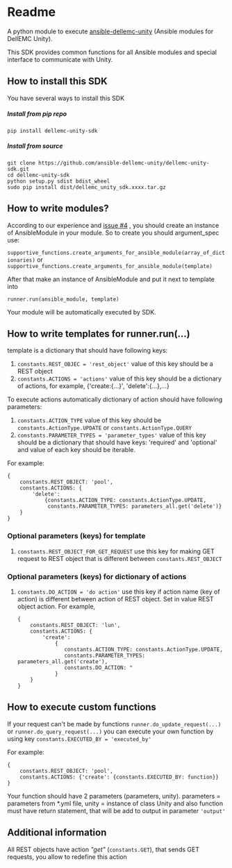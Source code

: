 # Readme

A python module to execute [ansible-dellemc-unity](https://github.com/ansible-dellemc-unity/ansible-dellemc-unity) (Ansible modules for DellEMC Unity).

This SDK provides common functions for all Ansible modules and special interface to communicate with Unity.

## How to install this SDK

You have several ways to install this SDK

##### Install from pip repo
``pip install dellemc-unity-sdk``

##### Install from source

    git clone https://github.com/ansible-dellemc-unity/dellemc-unity-sdk.git
    cd dellemc-unity-sdk
    python setup.py sdist bdist_wheel
    sudo pip install dist/dellemc_unity_sdk.xxxx.tar.gz

## How to write modules?

According to our experience and [issue #4](https://github.com/ansible-dellemc-unity/dellemc-unity-sdk/issues/4) , 
you should create an instance of AnsibleModule in your module. So to create you should argument_spec use:

``supportive_functions.create_arguments_for_ansible_module(array_of_dictionaries)`` or 
``supportive_functions.create_arguments_for_ansible_module(template)``

After that make an instance of AnsibleModule and put it next to template into

``runner.run(ansible_module, template)``

Your module will be automatically executed by SDK.

## How to write templates for runner.run(...)

template is a dictionary that should have following keys:

1. ``constants.REST_OBJEC = 'rest_object'`` value of this key should be a REST object
2. ``constants.ACTIONS = 'actions'`` value of this key should be a dictionary of actions,
for example, {'create:{...}', 'delete':{...},...}

To execute actions automatically dictionary of action should have following parameters:

1. ``constants.ACTION_TYPE`` value of this key should be ``constants.ActionType.UPDATE`` or ``constants.ActionType.QUERY``
2. ``constants.PARAMETER_TYPES = 'parameter_types'`` value of this key should be a dictionary that should have keys:
'required' and 'optional' and value of each key should be iterable.

For example:

    {
        constants.REST_OBJECT: 'pool',
        constants.ACTIONS: {
            'delete':
                {constants.ACTION_TYPE: constants.ActionType.UPDATE,
                 constants.PARAMETER_TYPES: parameters_all.get('delete')}
        }
    }

### Optional parameters (keys) for template

1. ``constants.REST_OBJECT_FOR_GET_REQUEST`` use this key for making GET request to REST
 object that is different between ``constants.REST_OBJECT``

### Optional parameters (keys) for dictionary of actions

1. ``constants.DO_ACTION = 'do action'`` use this key if action name (key of action)
 is different between action of REST object. Set in value REST object action. For example,
 
       {
           constants.REST_OBJECT: 'lun',
           constants.ACTIONS: {
               'create':
                   {
                      constants.ACTION_TYPE: constants.ActionType.UPDATE,
                      constants.PARAMETER_TYPES: parameters_all.get('create'),
                      constants.DO_ACTION: "
                   }
           }
       }    


## How to execute custom functions

If your request can't be made by functions ``runner.do_update_request(...)`` or ``runner.do_query_request(...)`` you can
execute your own function by using key ``constants.EXECUTED_BY = 'executed_by'``

For example:

    {
        constants.REST_OBJECT: 'pool',
        constants.ACTIONS: {'create': {constants.EXECUTED_BY: function}}
    }

Your function should have 2 parameters (parameters, unity). parameters = parameters from *.yml file, 
unity = instance of class Unity and also function must have return statement, 
that will be add to output in parameter ``'output'``

## Additional information

All REST objects have action _"get"_ (``constants.GET``), that sends GET requests, you allow to redefine this action 


